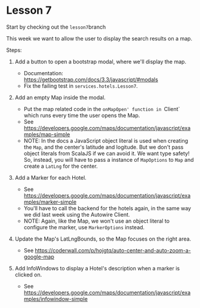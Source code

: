 # Lesson 7

Start by checking out the `lesson7`branch

This week we want to allow the user to display the search results on a map.
  
Steps:

1. Add a button to open a bootstrap modal, where we'll display the map. 
    * Documentation: https://getbootstrap.com/docs/3.3/javascript/#modals
    * Fix the failing test in `services.hotels.Lesson7`.  

2. Add an empty Map inside the modal.
    * Put the map related code in the `onMapOpen' function in `Client` which runs every time the user opens the Map.
    * See https://developers.google.com/maps/documentation/javascript/examples/map-simple
    * NOTE: In the docs a JavaScript object literal is used when creating the `Map`, and the center's latitude and logitude.
      But we don't pass object literals from ScalaJS if we can avoid it. We want type safety! 
      So, instead, you will have to pass a instance of `MapOptions` to `Map` and create a `LatLng` for the center.

3. Add a Marker for each Hotel. 
    * See https://developers.google.com/maps/documentation/javascript/examples/marker-simple
    * You'll have to call the backend for the hotels again, in the same way we did last week using the Autowire Client.
    * NOTE: Again, like the Map, we won't use an object literal to configure the marker, use `MarkerOptions` instead.

4. Update the Map's LatLngBounds, so the Map focuses on the right area. 
    * See https://coderwall.com/p/hojgtq/auto-center-and-auto-zoom-a-google-map

5. Add InfoWindows to display a Hotel's description when a marker is clicked on. 
    * See https://developers.google.com/maps/documentation/javascript/examples/infowindow-simple
 